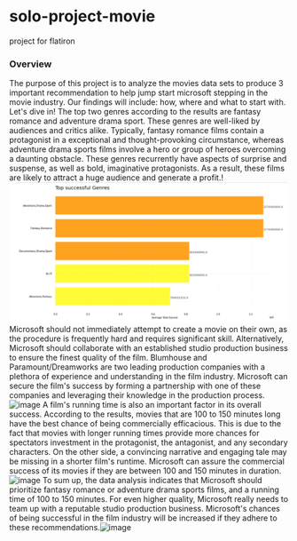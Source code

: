 # solo-project-movie
project for flatiron
### Overview
The purpose of this project is to analyze the movies data sets to produce 3 important recommendation to help jump start microsoft stepping in the movie industry. Our findings will include: how, where and what to start with. Let's dive in! 
The top two genres according to the results are fantasy romance and adventure drama sport. These genres are well-liked by audiences and critics alike. Typically, fantasy romance films contain a protagonist in a exceptional and thought-provoking circumstance, whereas adventure drama sports films involve a hero or group of heroes overcoming a daunting obstacle. These genres recurrently have aspects of surprise and suspense, as well as bold, imaginative protagonists. As a result, these films are likely to attract a huge audience and generate a profit.!  
![Top genres bar chart](https://github.com/ShugaSaing/solo-project-movie/blob/main/images/Screen%20Shot%202023-03-10%20at%207.42.42%20AM.png)
Microsoft should not immediately attempt to create a movie on their own, as the procedure is frequently hard and requires significant skill. Alternatively, Microsoft should collaborate with an established studio production business to ensure the finest quality of the film. Blumhouse and Paramount/Dreamworks are two leading production companies with a plethora of experience and understanding in the film industry. Microsoft can secure the film's success by forming a partnership with one of these companies and leveraging their knowledge in the production process.![image](https://user-images.githubusercontent.com/120557915/224435570-02a04b06-8167-4afd-8d87-88fc12afb73d.png)
A film's running time is also an important factor in its overall success. According to the results, movies that are 100 to 150 minutes long have the best chance of being commercially efficacious. This is due to the fact that movies with longer running times provide more chances for spectators investment in the protagonist, the antagonist, and any secondary characters. On the other side, a convincing narrative and engaging tale may be missing in a shorter film's runtime. Microsoft can assure the commercial success of its movies if they are between 100 and 150 minutes in duration.![image](https://user-images.githubusercontent.com/120557915/224435593-10054ed0-c29f-4f9e-984f-a1f0fc361e56.png)
To sum up, the data analysis indicates that Microsoft should prioritize fantasy romance or adventure drama sports films, and a running time of 100 to 150 minutes. For even higher quality, Microsoft really needs to team up with a reputable studio production business. Microsoft's chances of being successful in the film industry will be increased if they adhere to these recommendations.![image](https://user-images.githubusercontent.com/120557915/224435643-4dbe5dbb-f7d9-4045-94f5-9044679fbee7.png)
